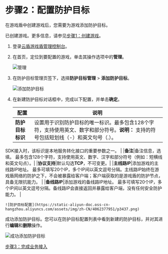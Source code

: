 # 步骤2：配置防护目标

在游戏盾中创建游戏后，您需要为游戏添加防护目标。

已创建游戏。更多信息，请参见[步骤1：创建游戏](/intl.zh-CN/快速入门/步骤1：创建游戏.md)。

1.  登录[云盾游戏盾管理控制台](https://yundun.console.aliyun.com/?p=yxd)。

2.  在首页，定位到要配置的游戏，单击其操作选项中的**管理**。

    ![管理](https://static-aliyun-doc.oss-cn-hangzhou.aliyuncs.com/assets/img/zh-CN/4062377951/p3432.png)

3.  在防护目标管理页签下，选择**防护目标管理** \> **添加防护目标**。

    ![添加防护目标](https://static-aliyun-doc.oss-cn-hangzhou.aliyuncs.com/assets/img/zh-CN/4062377951/p3433.png)

4.  在新建防护目标对话框中，完成以下配置，并单击**确定**。

    |配置|说明|
    |--|--|
    |**防护目标标识**|设置用于识别防护目标的唯一标识。最多包含128个字符，支持使用英文、数字和部分符号。**说明：** 支持的符号包括短划线（-）和英文句号（.）。

SDK接入时，该标识是本地服务转化接口的重要参数之一。 |
    |**备注**|备注信息，选填。 最多包含128个字符，支持使用英文、数字、汉字和部分符号（例如：短横线和英文句点）。|
    |**协议支持**|默认勾选**TCP**，不可变更。|
    |**主线路IP**|添加游戏的主线路IP地址。 最多可填写20个IP，多个IP间以英文逗号分隔。主线路IP始终在游戏盾网络的防护之下，不会被暴露给客户端；客户端获取的是游戏盾的防护节点，具备无限抗能力。 |
    |**备线路IP**|添加游戏的备线路IP地址。 最多可填写20个IP，多个IP间以英文逗号分隔。备线路IP会直接返回并暴露给客户端，没有任何安全防护能力。 |

    ![防护目标配置](https://static-aliyun-doc.oss-cn-hangzhou.aliyuncs.com/assets/img/zh-CN/4062377951/p3437.png)


成功添加防护目标。您可以在防护目标配置列表中看到新建的防护目标，并对其进行**编辑**和**删除**操作。

![成功添加防护目标](https://static-aliyun-doc.oss-cn-hangzhou.aliyuncs.com/assets/img/zh-CN/4062377951/p3438.png)

[步骤3：完成业务接入](/intl.zh-CN/快速入门/步骤3：完成业务接入.md)

